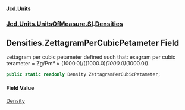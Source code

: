 #### [Jcd.Units](index.md 'index')
### [Jcd.Units.UnitsOfMeasure.SI](Jcd.Units.UnitsOfMeasure.SI.md 'Jcd.Units.UnitsOfMeasure.SI').[Densities](Densities.md 'Jcd.Units.UnitsOfMeasure.SI.Densities')

## Densities.ZettagramPerCubicPetameter Field

zettagram per cubic petameter defined such that: exagram per cubic terameter = Zg/Pm³ ×
(1000.0)/((1000.0)*(1000.0)*(1000.0)).

```csharp
public static readonly Density ZettagramPerCubicPetameter;
```

#### Field Value
[Density](Density.md 'Jcd.Units.UnitTypes.Density')